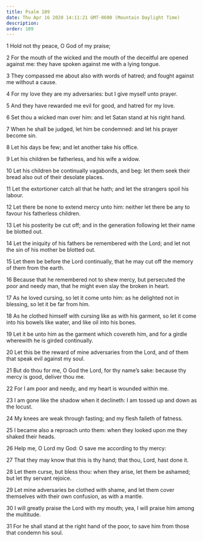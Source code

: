 ```yaml
---
title: Psalm 109
date: Thu Apr 16 2020 14:11:21 GMT-0600 (Mountain Daylight Time)
description: 
order: 109
---
```


<p>1 Hold not thy peace, O God of my praise;</p>
<p>
  2 For the mouth of the wicked and the mouth of the deceitful are opened
  against me: they have spoken against me with a lying tongue.
</p>
<p>
  3 They compassed me about also with words of hatred; and fought against me
  without a cause.
</p>
<p>4 For my love they are my adversaries: but I give myself unto prayer.</p>
<p>5 And they have rewarded me evil for good, and hatred for my love.</p>
<p>6 Set thou a wicked man over him: and let Satan stand at his right hand.</p>
<p>
  7 When he shall be judged, let him be condemned: and let his prayer become
  sin.
</p>
<p>8 Let his days be few; and let another take his office.</p>
<p>9 Let his children be fatherless, and his wife a widow.</p>
<p>
  10 Let his children be continually vagabonds, and beg: let them seek their
  bread also out of their desolate places.
</p>
<p>
  11 Let the extortioner catch all that he hath; and let the strangers spoil his
  labour.
</p>
<p>
  12 Let there be none to extend mercy unto him: neither let there be any to
  favour his fatherless children.
</p>
<span></span>
<p>
  13 Let his posterity be cut off; and in the generation following let their
  name be blotted out.
</p>
<p>
  14 Let the iniquity of his fathers be remembered with the Lord; and let not
  the sin of his mother be blotted out.
</p>
<p>
  15 Let them be before the Lord continually, that he may cut off the memory of
  them from the earth.
</p>
<p>
  16 Because that he remembered not to shew mercy, but persecuted the poor and
  needy man, that he might even slay the broken in heart.
</p>
<p>
  17 As he loved cursing, so let it come unto him: as he delighted not in
  blessing, so let it be far from him.
</p>
<p>
  18 As he clothed himself with cursing like as with his garment, so let it come
  into his bowels like water, and like oil into his bones.
</p>
<p>
  19 Let it be unto him as the garment which covereth him, and for a girdle
  wherewith he is girded continually.
</p>
<p>
  20 Let this be the reward of mine adversaries from the Lord, and of them that
  speak evil against my soul.
</p>
<p>
  21 But do thou for me, O God the Lord, for thy name&#x2019;s sake: because thy
  mercy is good, deliver thou me.
</p>
<p>22 For I am poor and needy, and my heart is wounded within me.</p>
<p>
  23 I am gone like the shadow when it declineth: I am tossed up and down as the
  locust.
</p>
<p>24 My knees are weak through fasting; and my flesh faileth of fatness.</p>
<p>
  25 I became also a reproach unto them: when they looked upon me they shaked
  their heads.
</p>
<p>26 Help me, O Lord my God: O save me according to thy mercy:</p>
<p>
  27 That they may know that this is thy hand; that thou, Lord, hast done it.
</p>
<p>
  28 Let them curse, but bless thou: when they arise, let them be ashamed; but
  let thy servant rejoice.
</p>
<p>
  29 Let mine adversaries be clothed with shame, and let them cover themselves
  with their own confusion, as with a mantle.
</p>
<p>
  30 I will greatly praise the Lord with my mouth; yea, I will praise him among
  the multitude.
</p>
<p>
  31 For he shall stand at the right hand of the poor, to save him from those
  that condemn his soul.
</p>
